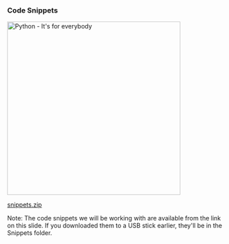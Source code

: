 ### Code Snippets

<a href="/Building-with-Python/zip/Snippets.zip">
<img alt="Python - It's for everybody" src="images/download-files.svg" width="400">
</a>

[snippets.zip](/Building-the-Web/zip/Snippets.zip)

Note:
The code snippets we will be working with are available from the link on this slide. If you downloaded them to a USB stick earlier, they'll be in the Snippets folder.